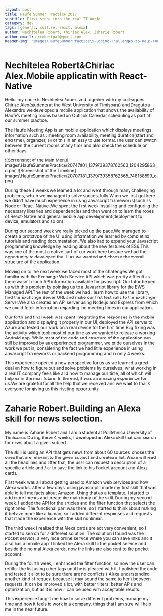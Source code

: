 ```yaml
---
layout: post
title: Haufe Summer Practice 2017
subtitle: First steps into the real IT World
category: dev
tags: [general, culture, react, alexa]
author: Nechitelea Robert, Chiriac Alex, Zaharie Robert
author_email: ncrobertpal@gmail.com
header-img: "images\HaufeSummerPractice\5-Coding-Challenges-to-Help-You-Train-Your-Brain.jpg
---
```


# Nechitelea Robert&Chiriac Alex.Mobile applicatin with React-Native

Hello, my name is Nechitelea Robert and together with my colleagues Chiriac Alex(students at the West University of Timisoara) and Dragutoiu Alexandru we developed a mobile 
application that shows the availability of Haufe’s meeting rooms based on Outlook Calendar scheduling as part of our summer practice.

The Haufe Meeting App is an mobile application which displays meetings information such as : meeting room availability, meeting duration(start and end time), organizer, 
all of this in an easy to use format.The user can switch between the current rooms at any time and also check the schedule on other days.

![Screenshot of the Main Menu] images\HaufeSummerPractice\20747801_1379739378762563_1204295863_o.png
![Screenshot of the Timeline] images\HaufeSummerPractice\20707381_1379739358762565_748158599_o.png

During these 4 weeks we learned a lot and went through many challenging problems, which we managed to solve successfully.When we first got here we didn’t have much experience
in using Javascript frameworks(such as Node or React-Native).We spent the first week installing and configuring the necessary libraries and dependencies and then went on to 
learn the ropes of React-Native and general mobile app development(deployment to device, emulators and so on).

During our second week we really picked up the pace.We managed to create a prototype of the UI using information we learned by completing tutorials and reading documentation.
We also had to expand your Javascript programming knowledge by reading about the new features of ES6.This was one of the most creative part of our work here becaue we had the
opportunity to developed the UI as we wanted and choose the overall structure of the application.

Moving on to the next week we faced most of the challenges.We got familiar with the Exchange Web Service API which was pretty difficult as there wasn’t much API information 
available for javascript. Our tutor helped us with this problem by pointing us to a Javascript library for the EWS Managed API.The rest of the week we had : learn how to use
the library, find the Exchange Server URL and make our first test calls to the Exchange Server.We also created an API server using Node.js and Express from which we could 
fetch information regarding the meeting times in our application.

Our forth and final week was spent integrating the responses in the mobile application and displaying it properly in our UI, deployed the API server to Azure and tested our 
work on a real device for the first time.Bug fixing was the activity which took most of our time as we wanted to release a working Android app.
While most of the code and structure of the application can still be improved by an experienced programmer, we pride ourselves in the work we put in, considering the fact we 
had little experience in using Javascript frameworks or backend programming and in only 4 weeks.

This experience opened a new perspective for us as we learned a great deal on how to figure out and solve problems by ourselves, what working in a real IT company feels like 
and how to manage our time, all of which will help us in the near future.
In the end, it was an amazing experience for us.We are grateful for all the help that we received and we want to thank everyone for giving us this riveting opportunity.

# Zaharie Robert.Building an Alexa skill for news selection.

My name is Zaharie Robert and I am a student at Politehnica University of Timisoara. During these 4 weeks, I developed an Alexa skill that can search for news about a given
subject.

The skill is using an API that gets news from about 60 sources, choses the ones that are relevant to the given subject and creates a list. Alexa will read all the headlines
and after that, the user can request a description of a specific article and / or to save the link to his Pocket account and Alexa cards. 

First week was all about getting used to Amazon web services and how Alexa works. After a few days, using javascript I made my first skill that was able to tell me facts 
about Amazon. Using that as a template, I started to add more intents and create the main body of the skill.
During my second week, I added the API for the articles and the filter function that selects the right ones. The functional part was there, so I started to think about 
making it behave more like a human, so I added different responses and requests that made the experience with the skill nonlinear. 

The third week I realized that Alexa cards are not very convenient, so I started to search for a different solution. The solution I found was the Pocket service, a very 
nice online service where you can save links and it also has a mobile app. I linked the Alexa skill to the pocket service and beside the normal Alexa cards, now the links 
are also sent to the pocket account. 

During the fourth week, I enhanced the filter function, so now the user can refilter the list using other tags until he is pleased with it. I polished the code and tested 
it a lot to be sure there are no conflicts ( Alexa understanding another kind of request because it may sound the same to her ) between requests. It can be improved a lot, 
with better filters, better APIs and optimization, but as it is now it can be used with acceptable results. 

This experience taught me how to solve different problems, manage my time and how it feels to work in a company, things that I am sure will help me in the near future.



